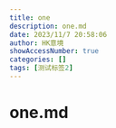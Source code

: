 ```yaml
---
title: one
description: one.md
date: 2023/11/7 20:58:06
author: HK意境
showAccessNumber: true
categories: []
tags: [测试标签2]
---
```

# one.md
